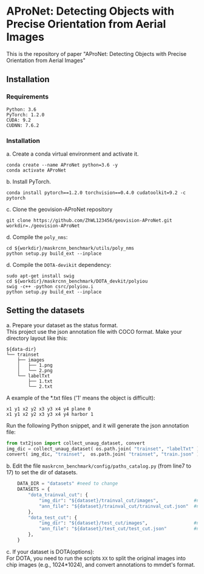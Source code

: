 # AProNet: Detecting Objects with Precise Orientation from Aerial Images
This is the repository of paper "AProNet: Detecting Objects with Precise Orientation from Aerial Images"
## Installation
### Requirements
```
Python: 3.6  
PyTorch: 1.2.0
CUDA: 9.2    
CUDNN: 7.6.2  
```
### Installation
a. Create a conda virtual environment and activate it. 
```
conda create --name AProNet python=3.6 -y  
conda activate AProNet  
```
b. Install PyTorch. 
```
conda install pytorch==1.2.0 torchvision==0.4.0 cudatoolkit=9.2 -c pytorch
```
c. Clone the geovision-AProNet repository
```
git clone https://github.com/ZhWL123456/geovision-AProNet.git
workdir=./geovision-AProNet
```
d. Compile the `poly_nms`:    
```
cd ${workdir}/maskrcnn_benchmark/utils/poly_nms  
python setup.py build_ext --inplace  
```
d. Compile the `DOTA-devikit` dependency:   
```
sudo apt-get install swig  
cd ${workdir}/maskrcnn_benchmark/DOTA_devkit/polyiou  
swig -c++ -python csrc/polyiou.i  
python setup.py build_ext --inplace  
```
## Setting the datasets
a. Prepare your dataset as the status format.   
This project use the json annotation file with COCO format.
Make your directory layout like this:
```
${data-dir}
└── trainset
    ├── images
    │   ├── 1.png
    │   └── 2.png
    └── labelTxt
        ├── 1.txt
        └── 2.txt
```
A example of the \*.txt files ('1' means the object is difficult):
```
x1 y1 x2 y2 x3 y3 x4 y4 plane 0
x1 y1 x2 y2 x3 y3 x4 y4 harbor 1
```
Run the following Python snippet, and it will generate the json annotation file:
```python
from txt2json import collect_unaug_dataset, convert
img_dic = collect_unaug_dataset( os.path.join( "trainset", "labelTxt" ) )
convert( img_dic, "trainset",  os.path.join( "trainset", "train.json" ) )
```
b. Edit the file `maskrcnn_benchmark/config/paths_catalog.py` (from line7 to 17) to set the dir of datasets.  
```python
    DATA_DIR = "datasets" #need to change
    DATASETS = {
        "dota_trainval_cut": {
            "img_dir": "${dataset}/trainval_cut/images",             #need to change
            "ann_file": "${dataset}/trainval_cut/trainval_cut.json"  #need to change
        },
        "dota_test_cut": {
            "img_dir": "${dataset}/test_cut/images",                 #need to change
            "ann_file": "${dataset}/test_cut/test_cut.json"          #need to change
        },
    }
```
c. If your dataset is DOTA(options):  
For DOTA, you need to run the scripts  `XX` to split the original images into chip images (e.g., 1024*1024), and convert annotations to mmdet's format.
